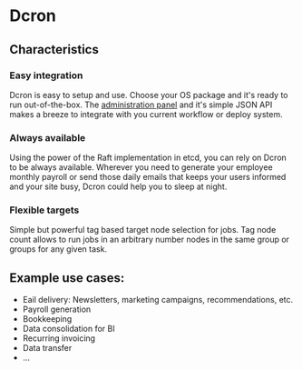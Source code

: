 # Dcron

## Characteristics

### Easy integration

Dcron is easy to setup and use. Choose your OS package and it's ready to run out-of-the-box. The [administration panel]() and it's simple JSON API makes a breeze to integrate with you current workflow or deploy system.

### Always available

Using the power of the Raft implementation in etcd, you can rely on Dcron to be always available. Wherever you need to generate your employee monthly payroll or send those daily emails that keeps your users informed and your site busy, Dcron could help you to sleep at night.

### Flexible targets

Simple but powerful tag based target node selection for jobs. Tag node count allows to run jobs in an arbitrary number nodes in the same group or groups for any given task.

## Example use cases:

* Eail delivery: Newsletters, marketing campaigns, recommendations, etc.
* Payroll generation
* Bookkeeping
* Data consolidation for BI
* Recurring invoicing
* Data transfer
* ...
